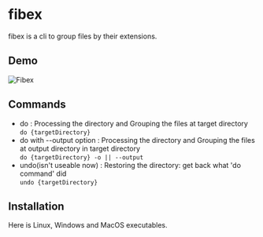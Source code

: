 # fibex
fibex is a cli to group files by their extensions.

## Demo
![Fibex](https://github.com/halilkocaoz/fibex/blob/main/demo.gif "Fibex")
## Commands
* do : Processing the directory and Grouping the files at target directory<br>
``do {targetDirectory}`` 
* do with --output option : Processing the directory and Grouping the files at output directory in target directory<br>
``do {targetDirectory} -o || --output``
* undo(isn't useable now) : Restoring the directory: get back what 'do command' did<br>
``undo {targetDirectory}``
## Installation
Here is Linux, Windows and MacOS executables.